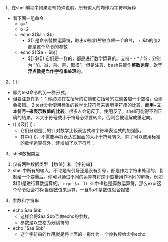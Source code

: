 1、在shell编程中如果没有特殊说明，所有输入的均作为字符串解释

- 看下面一组命令
  - a=1
  - b=2
  - echo \$(\$a + $b)
    - \$() 是命令替换运算符，取出$a的值1把他当做一个命令， + 和$b的值2 都是这个命令的参数
  - echo \$((\$a + $b))
    - \$[] $(())  它们是一样的，都是进行数学运算的。支持+ - * / %：分别为 “加、减、乘、除、取模”。但是注意，bash只能作**整数运算**，**对于浮点数是当作字符串处理**的。


2、[ ] :

- 即为test命令的另一种形式。
- 但要注意许多：
  1.你必须在左括号的右侧和右括号的左侧各加一个空格，否则会报错。
  2.test命令使用标准的数学比较符号来表示字符串的比较，**而用~文本符号~来表示数值的比较**。很多人会记反了。使用反了，shell可能得不到正确的结果。
  3.大于符号或小于符号必须要转义，否则会被理解成重定向。
- (( ))及\[[ ]] :
  - 它们分别是[ ]的针对数学比较表达式和字符串表达式的加强版。
  - 其中(( ))，不需要再将表达式里面的大小于符号转义，除了可以使用标准的数学运算符外，还增加了以下符号：


3、shell数据类型
  1. 仅有两种数据类型 【数值】和 【字符串】
  2. shell中所有的输入，不论是有引号还是没有引号，都是作为字符串处理的，复制给一个变量后，你可以通过不同的运算符将这个变量用作不同的解析。例如\$(())是进行算数运算的， `expr $a -lt $b`中-lt也是算数运算符，那么expr这个命令就会将\$a当做数值来运算，一旦\$a不是数值就会报错
  
4、参数和字符串

- echo \$aa $bb
  - 这样会将$aa $bb当做echo的参数，
  - 参数是以空格为分隔符的
- echo "\$aa $bb"
  - 这个字符串的作用就是将上面的一拖作为一个参数传给命令echo


